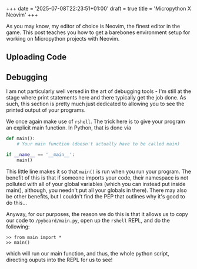 +++
date = '2025-07-08T22:23:51+01:00'
draft = true
title = 'Micropython X Neovim'
+++

As you may know, my editor of choice is Neovim, the finest editor in the game. This post teaches you how to get a barebones environment setup for working on Micropython projects with Neovim.

## Uploading Code

## Debugging

I am not particularly well versed in the art of debugging tools - I'm still at the stage where print statements here and there typically get the job done. As such, this section is pretty much just dedicated to allowing you to see the printed output of your programs. 

We once again make use of `rshell`. The trick here is to give your program an explicit main function. In Python, that is done via 
``` python
def main():
    # Your main function (doesn't actually have to be called main)

if __name__ == '__main__':
    main()
```

This little line makes it so that `main()` is run when you run your program. The benefit of this is that if someone imports your code, their namespace is not polluted with all of your global variables (which you can instead put inside main(), although, you needn't put all your globals in there). There may also be other benefits, but I couldn't find the PEP that outlines why it's good to do this...

Anyway, for our purposes, the reason we do this is that it allows us to copy our code to `/pyboard/main.py`, open up the `rshell` REPL, and do the following:

```
>> from main import *
>> main()
```

which will run our main function, and thus, the whole python script, directing ouputs into the REPL for us to see!
